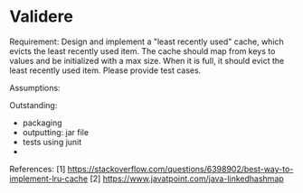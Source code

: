 # Validere

Requirement:
Design and implement a "least recently used" cache, which evicts the least recently used item. The cache should map from keys to values and be initialized with a max size. When it is full, it should evict the least recently used item. Please provide test cases.


Assumptions:


Outstanding:
- packaging
- outputting: jar file
- tests using junit
- 


References:
[1] https://stackoverflow.com/questions/6398902/best-way-to-implement-lru-cache
[2] https://www.javatpoint.com/java-linkedhashmap